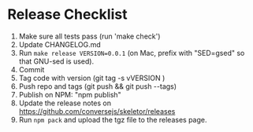 # Release Checklist

1. Make sure all tests pass (run 'make check')
2. Update CHANGELOG.md
3. Run `make release VERSION=0.0.1` (on Mac, prefix with "SED=gsed" so that GNU-sed is used).
4. Commit
5. Tag code with version (git tag -s vVERSION )
6. Push repo and tags (git push && git push --tags)
7. Publish on NPM: "npm publish"
8. Update the release notes on https://github.com/conversejs/skeletor/releases
9. Run `npm pack` and upload the tgz file to the releases page.

